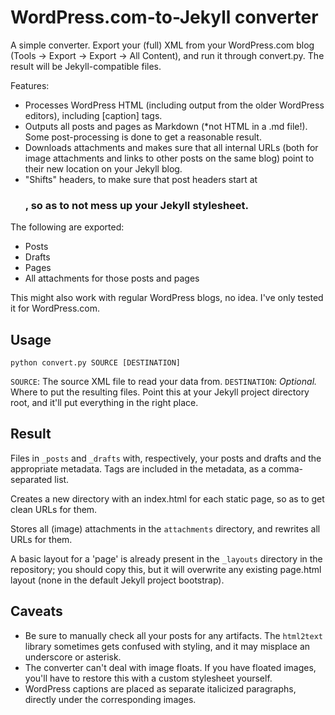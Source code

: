 # WordPress.com-to-Jekyll converter

A simple converter. Export your (full) XML from your WordPress.com blog (Tools -> Export -> Export -> All Content), and run it through convert.py. The result will be Jekyll-compatible files.

Features:

* Processes WordPress HTML (including output from the older WordPress editors), including [caption] tags.
* Outputs all posts and pages as Markdown (*not HTML in a .md file!). Some post-processing is done to get a reasonable result.
* Downloads attachments and makes sure that all internal URLs (both for image attachments and links to other posts on the same blog) point to their new location on your Jekyll blog.
* "Shifts" headers, to make sure that post headers start at <h3>, so as to not mess up your Jekyll stylesheet.

The following are exported:

* Posts
* Drafts
* Pages
* All attachments for those posts and pages

This might also work with regular WordPress blogs, no idea. I've only tested it for WordPress.com.

## Usage

	python convert.py SOURCE [DESTINATION]

`SOURCE`: The source XML file to read your data from.
`DESTINATION`: *Optional.* Where to put the resulting files. Point this at your Jekyll project directory root, and it'll put everything in the right place.

## Result

Files in `_posts` and `_drafts` with, respectively, your posts and drafts and the appropriate metadata. Tags are included in the metadata, as a comma-separated list.

Creates a new directory with an index.html for each static page, so as to get clean URLs for them.

Stores all (image) attachments in the `attachments` directory, and rewrites all URLs for them.

A basic layout for a 'page' is already present in the `_layouts` directory in the repository; you should copy this, but it will overwrite any existing page.html layout (none in the default Jekyll project bootstrap).

## Caveats

* Be sure to manually check all your posts for any artifacts. The `html2text` library sometimes gets confused with styling, and it may misplace an underscore or asterisk.
* The converter can't deal with image floats. If you have floated images, you'll have to restore this with a custom stylesheet yourself.
* WordPress captions are placed as separate italicized paragraphs, directly under the corresponding images.
